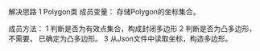 解决思路
1 Polygon类
  成员变量： 存储Polygon的坐标集合。

  成员方法：
  1 判断是否为有效点集合，构成封闭多边形
  2 判断是否为凸多边形， 不需要， 已确定为凸多边形。
  3 从Json文件中读取坐标，构造多边形。

